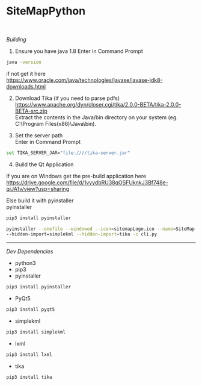 # SiteMapPython

<br>

*Building*

1. Ensure you have java 1.8
Enter in Command Prompt
```bash
java -version
```
if not get it here </br>
https://www.oracle.com/java/technologies/javase/javase-jdk8-downloads.html

2. Download Tika (if you need to parse pdfs) </br>
https://www.apache.org/dyn/closer.cgi/tika/2.0.0-BETA/tika-2.0.0-BETA-src.zip </br>
Extract the contents in the Java/bin directory on your system (eg. C:\Program Files(x86)\Java\bin\). </br>

3. Set the server path </br>
Enter in Command Prompt
```bash
set TIKA_SERVER_JAR="file:////tika-server.jar"
```
4. Build the Qt Application

If you are on Windows get the pre-build application here </br>
https://drive.google.com/file/d/1vyydbRU38qOSFUknkJ3Bf748e-qiJA1v/view?usp=sharing

Else build it with pyinstaller </br>
pyinstaller
```bash
pip3 install pyinstaller
 ```
```bash
pyinstaller --onefile --windowed --icon=sitemapLogo.ico --name=SiteMap.exe --hidden-import=lxml 
--hidden-import=simplekml --hidden-import=tika -c cli.py
```
<hr>

*Dev Dependencies*
* python3
* pip3
* pyinstaller
```bash
pip3 install pyinstaller
 ```
* PyQt5
```bash
pip3 install pyqt5
```
* simplekml
```bash
pip3 install simplekml
```
* lxml
```bash
pip3 install lxml
```
* tika
```bash
pip3 install tika
```
